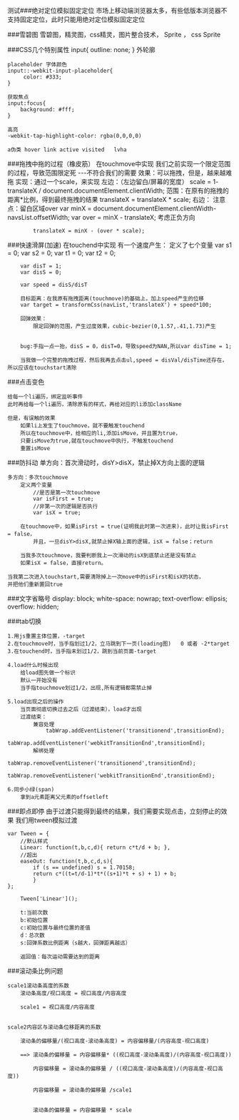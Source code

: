 
测试###绝对定位模拟固定定位
	市场上移动端浏览器太多，有些低版本浏览器不支持固定定位，此时只能用绝对定位模拟固定定位
	
###雪碧图
	雪碧图，精灵图，css精灵，图片整合技术， Sprite ， css Sprite
		
###CSS几个特别属性
	input{
	    outline: none;
	}   外轮廓
	
	placeholder 字体颜色
	input::-webkit-input-placeholder{
	     color: #333;
	}
	
	获取焦点
	input:focus{
	    background: #fff;
	}
	
	高亮
	-webkit-tap-highlight-color: rgba(0,0,0,0)		
	
	a伪类 hover link active visited   lvha
	
	
###拖拽中拖的过程（橡皮筋）
	在touchmove中实现
	我们之前实现一个限定范围的过程，导致范围限定死 ---不符合我们的需要
	效果：可以拖拽，但是，越来越难拖
	实现：通过一个scale，来实现
		左边：（左边留白/屏幕的宽度）
			scale = 1- translateX / document.documentElement.clientWidth;
			范围：在原有的拖拽的距离*比例，得到最终拖拽的结果
			translateX = translateX * scale;
		右边：
			注意点：留白区域over
			var minX = document.documentElement.clientWidth-navsList.offsetWidth;
			var over = minX - translateX;
				  考虑正负方向
				  
			translateX = minX - (over * scale);

###快速滑屏(加速)
	在touchend中实现
	有一个速度产生：
		定义了七个变量
		var s1 = 0;
		var s2 = 0;
		var t1 = 0;
		var t2 = 0;
			
		var disT = 1;
		var disS = 0;
	
		var speed = disS/disT
	
		目标距离：在我原有拖拽距离(touchmove)的基础上，加上speed产生的位移
		var target = transformCss(navList,'translateX') + speed*100;
		
		回弹效果：
			限定回弹的范围，产生过度效果，cubic-bezier(0,1.57,.41,1.73)产生
	
		
		bug:手指一点一抬，disS = 0，disT=0，导致speed为NAN,所以var disTime = 1;
	
		当我做一个完整的拖拽过程，然后我再去点击ul,speed = disVal/disTime还存在，所以应该在touchstart清除
	
###点击变色
	
	给每一个li遍历，绑定监听事件
	此时再给每一个li遍历，清除原有的样式，再给对应的li添加className
	
	但是，有误触的效果
		如果li上发生了touchmove，就不要触发touchend
		所以在touchmove中，给相应的li,添加isMove，并且置为true，
		只要isMove为true,就在touchmove中执行，不触发touchend
		重置isMove
		
###防抖动
	单方向：首次滑动时，disY>disX，禁止掉X方向上面的逻辑
	
	多方向：多次touchmove
		定义两个变量
			//是否是第一次touchmove
			var isFirst = true;
			//非第一次的逻辑是否执行
			var isX = true;	
	
		在touchmove中，如果isFirst = true(证明我此时第一次进来)，此时让我isFirst = false，
			并且，一旦disY>disX,就禁止掉X轴上面的逻辑，isX = false；return
			
		当我多次touchmove，我要判断我上一次滑动的isX到底禁止还是没有禁止
		如果isX = false，直接return。
	
	当我第二次进入touchstart,需要清除掉上一次move中的isFirst和isX的状态，
	并把他们重新置回true

	
###文字省略号
	display: block;
    white-space: nowrap;
    text-overflow: ellipsis;
    overflow: hidden;	
	
	
###tab切换
		
	1.用js重置主体位置，-target
	2.在touchmove时，当手指划过1/2，立马跳到下一页(loading图)   0 或者 -2*target
	3.在touchend时，当手指未划过1/2，跳到当前页面-target
	
	4.load什么时候出现
		给load图先做一个标识
		默认一开始没有
		当手指touchmove划过1/2，出现,所有逻辑都需禁止掉
		
    5.load出现之后的操作
    	当页面彻底切换过去之后（过渡结束），load才出现
    	过渡结束：
    		兼容处理
    			tabWrap.addEventListener('transitionend',transitionEnd);
				tabWrap.addEventListener('webkitTransitionEnd',transitionEnd);
    		解绑处理
				tabWrap.removeEventListener('transitionend',transitionEnd);
				tabWrap.removeEventListener('webkitTransitionEnd',transitionEnd);
		
	6.同步小绿(span)
		拿到a元素距离父元素的offsetleft









###即点即停
	由于过渡只能得到最终的结果，我们需要实现点击，立刻停止的效果
	我们用tween模拟过渡
	
	var Tween = {
		//默认样式
		Linear: function(t,b,c,d){ return c*t/d + b; },
		//超出
		easeOut: function(t,b,c,d,s){
            if (s == undefined) s = 1.70158;
            return c*((t=t/d-1)*t*((s+1)*t + s) + 1) + b;
        	}			
	};
		
		Tween['Linear']();

		t:当前次数
		b:初始位置
		c:初始位置与最终位置的差值
		d：总次数
		s:回弹系数比例距离（s越大，回弹距离越远）
		
		返回值：每次运动需要达到的距离

###滚动条比例问题
	
	scale1滚动条高度的系数
		滚动条高度/视口高度 = 视口高度/内容高度
	
		scale1 = 视口高度/内容高度


	scale2内容区与滚动条位移距离的系数

		滚动条的偏移量/(视口高度-滚动条高度) = 内容偏移量/(内容高度-视口高度)
	
		==> 滚动条的偏移量 = 内容偏移量* ((视口高度-滚动条高度)/(内容高度-视口高度))
		
			内容偏移量 = 滚动条的偏移量 / ((视口高度-滚动条高度)/(内容高度-视口高度))
		
			内容偏移量 = 滚动条的偏移量 /scale1


			滚动条的偏移量 = 内容偏移量 * scale

